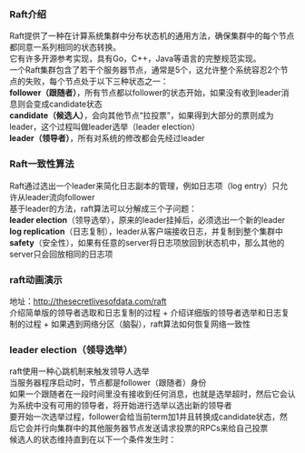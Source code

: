 ### Raft介绍
  Raft提供了一种在计算系统集群中分布状态机的通用方法，确保集群中的每个节点都同意一系列相同的状态转换。    
  它有许多开源参考实现，具有Go，C++，Java等语言的完整规范实现。    
  一个Raft集群包含了若干个服务器节点，通常是5个，这允许整个系统容忍2个节点的失败，每个节点处于以下三种状态之一：    
      **follower（跟随者）**，所有节点都以follower的状态开始，如果没有收到leader消息则会变成candidate状态    
      **candidate（候选人）**，会向其他节点“拉投票”，如果得到大部分的票则成为leader，这个过程叫做leader选举（leader election）    
      **leader（领导者）**，所有对系统的修改都会先经过leader    
### Raft一致性算法
  Raft通过选出一个leader来简化日志副本的管理，例如日志项（log entry）只允许从leader流向follower  
  基于leader的方法，raft算法可以分解成三个子问题：   
      **leader election**（领导选举），原来的leader挂掉后，必须选出一个新的leader   
      **log replication**（日志复制），leader从客户端接收日志，并复制到整个集群中   
      **safety**（安全性），如果有任意的server将日志项放回到状态机中，那么其他的server只会回放相同的日志项   
### raft动画演示
  地址：http://thesecretlivesofdata.com/raft   
  介绍简单版的领导者选取和日志复制的过程 + 介绍详细版的领导者选举和日志复制的过程 + 如果遇到网络分区（脑裂），raft算法如何恢复网络一致性    
### leader election（领导选举）
  raft使用一种心跳机制来触发领导人选举  
  当服务器程序启动时，节点都是follower（跟随者）身份  
  如果一个跟随者在一段时间里没有接收到任何消息，也就是选举超时，然后它会认为系统中没有可用的领导者，将开始进行选举以选出新的领导者   
  要开始一次选举过程，follower会给当前term加1并且转换成candidate状态，然后它会并行向集群中的其他服务器节点发送请求投票的RPCs来给自己投票   
  候选人的状态维持直到在以下一个条件发生时：   
      
